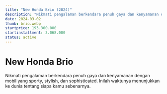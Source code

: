 ```yaml
---
title: "New Honda Brio (2024)"
description: "Nikmati pengalaman berkendara penuh gaya dan kenyamanan dengan mobil yang sporty, stylish, dan sophisticated. Inilah waktunya menunjukkan ke dunia tentang siapa kamu sebenarnya!"
date: 2024-03-02
thumb: brio.webp
startprice: 193.300.000
startinstallment: 3.068.000
status: active
---
```

# New Honda Brio

Nikmati pengalaman berkendara penuh gaya dan kenyamanan dengan mobil yang sporty, stylish, dan sophisticated. Inilah waktunya menunjukkan ke dunia tentang siapa kamu sebenarnya.
